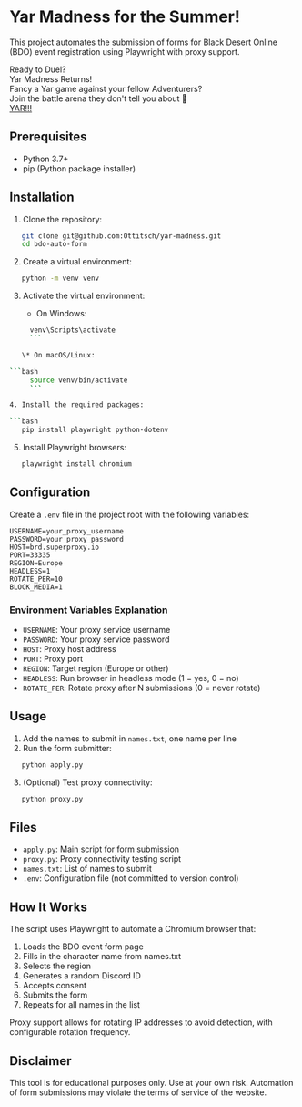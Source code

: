 # Yar Madness for the Summer!

This project automates the submission of forms for Black Desert Online (BDO) event registration using Playwright with proxy support.  

Ready to Duel?  
Yar Madness Returns!  
Fancy a Yar game against your fellow Adventurers?  
Join the battle arena they don't tell you about 👀  
[YAR!!!](https://www.naeu.playblackdesert.com/en-US/News/Detail?groupContentNo=8987&countryType=en-US)

## Prerequisites

* Python 3.7+
* pip (Python package installer)

## Installation

1. Clone the repository:

```bash
   git clone git@github.com:Ottitsch/yar-madness.git
   cd bdo-auto-form
   ```

2. Create a virtual environment:

```bash
   python -m venv venv
   ```

3. Activate the virtual environment:

   * On Windows:

```bash
     venv\Scripts\activate
     ```

   \* On macOS/Linux:

```bash
     source venv/bin/activate
     ```

4. Install the required packages:

```bash
   pip install playwright python-dotenv
   ```

5. Install Playwright browsers:

```bash
   playwright install chromium
   ```

## Configuration

Create a `.env` file in the project root with the following variables:

```env
USERNAME=your_proxy_username
PASSWORD=your_proxy_password
HOST=brd.superproxy.io
PORT=33335
REGION=Europe
HEADLESS=1
ROTATE_PER=10
BLOCK_MEDIA=1
```

### Environment Variables Explanation

* `USERNAME`: Your proxy service username
* `PASSWORD`: Your proxy service password
* `HOST`: Proxy host address
* `PORT`: Proxy port
* `REGION`: Target region (Europe or other)
* `HEADLESS`: Run browser in headless mode (1 = yes, 0 = no)
* `ROTATE_PER`: Rotate proxy after N submissions (0 = never rotate)

## Usage

1. Add the names to submit in `names.txt`, one name per line
2. Run the form submitter:

```bash
   python apply.py
   ```

3. (Optional) Test proxy connectivity:

```bash
   python proxy.py
   ```

## Files

* `apply.py`: Main script for form submission
* `proxy.py`: Proxy connectivity testing script
* `names.txt`: List of names to submit
* `.env`: Configuration file (not committed to version control)

## How It Works

The script uses Playwright to automate a Chromium browser that:

1. Loads the BDO event form page
2. Fills in the character name from names.txt
3. Selects the region
4. Generates a random Discord ID
5. Accepts consent
6. Submits the form
7. Repeats for all names in the list

Proxy support allows for rotating IP addresses to avoid detection, with configurable rotation frequency.

## Disclaimer

This tool is for educational purposes only. Use at your own risk. Automation of form submissions may violate the terms of service of the website.

